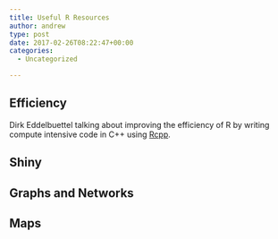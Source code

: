 ```yaml
---
title: Useful R Resources
author: andrew
type: post
date: 2017-02-26T08:22:47+00:00
categories:
  - Uncategorized

---
```

## Efficiency



Dirk Eddelbuettel talking about improving the efficiency of R by writing compute intensive code in C++ using [Rcpp][1].

## Shiny



## Graphs and Networks



## Maps

 [1]: http://www.rcpp.org/
